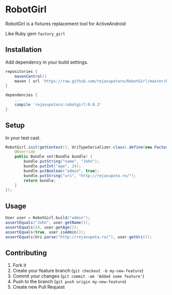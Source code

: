 RobotGirl
======

RobotGirl is a fixtures replacement tool for ActiveAndroid

Like Ruby gem `factory_girl`

Installation
------

Add dependency in your build settings.

```groovy
repositories {
    mavenCentral()
    maven { url 'https://raw.github.com/rejasupotaro/RobotGirl/master/RobotGirl/repository' }
}

dependencies {
    ...
    compile 'rejasupotaro:robotgirl:0.0.3'
}
```

Setup
------

In your test cast.

```java
RobotGirl.init(getContext(), UriTypeSerializer.class).define(new Factory("admin", User.class) {
    @Override
    public Bundle set(Bundle bundle) {
        bundle.putString("name", "John");
        bundle.putInt("age", 24);
        bundle.putBoolean("admin", true);
        bundle.putString("uri", "http://rejasupota.ro/");
        return bundle;
    }
});
```

Usage
------

```java
User user = RobotGirl.build("admin");
assertEquals("John", user.getName());
assertEquals(24, user.getAge());
assertEquals(true, user.isAdmin());
assertEquals(Uri.parse("http://rejasupota.ro/"), user.getUri());
```

Contributing
------

1. Fork it
2. Create your feature branch (`git checkout -b my-new-feature`)
3. Commit your changes (`git commit -am 'Added some feature'`)
4. Push to the branch (`git push origin my-new-feature`)
5. Create new Pull Request
